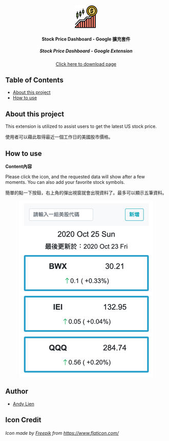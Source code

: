 <p align="center">
  <a href="#about-this-project">
    <img src="./public/stock-128.png" alt="stock_price_dashboard" width="72" height="72">
  </a>
</p>

<h4 align="center"> Stock Price Dashboard - Google 擴充套件 </h3>
<h5 align="center"> Stock Price Dashboard - Google Extension</h3>
<a target="_blank" href="#">
  <p align="center">Click here to download page</p>
</a>

## Table of Contents

-   [About this project](#about-this-project)
-   [How to use](#how-to-use)

## About this project

<p>This extension is utilized to assist users to get the latest US stock price.</p>
<p>使用者可以藉此取得最近一個工作日的美國股市價格。</p>

## How to use

**Content內容**

<p>Please click the icon, and the requested data will show after a few moments. You can also add your favorite stock symbols.</p>
<p>簡單的點一下按鈕，右上角的彈出視窗就會出現資料了。最多可以顯示五筆資料。</p>
<p align="center">
  <img src="./public/Demo.png" alt="Demo">
</p>

## Author

-   [Andy Lien](https://github.com/andy922200)

## Icon Credit

<h6>Icon made by <a href="https://www.flaticon.com/authors/freepik" target="_blank">Freepik</a> from 
<a href="https://www.flaticon.com/" target="_blank" rel="noopener noreferrer">https://www.flaticon.com/</h6>
